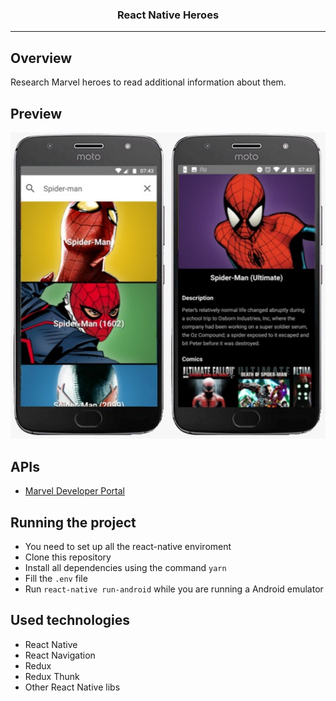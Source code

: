 <p align="center">
  <h3 align="center">React Native Heroes</h3>
</p>

---

## Overview

Research Marvel heroes to read additional information about them.

## Preview

![preview-1](./preview-1.jpg)

## APIs

- [Marvel Developer Portal](https://developer.marvel.com/)

## Running the project

- You need to set up all the react-native enviroment
- Clone this repository
- Install all dependencies using the command `yarn`
- Fill the `.env` file
- Run `react-native run-android` while you are running a Android emulator

## Used technologies

- React Native
- React Navigation
- Redux
- Redux Thunk 
- Other React Native libs
